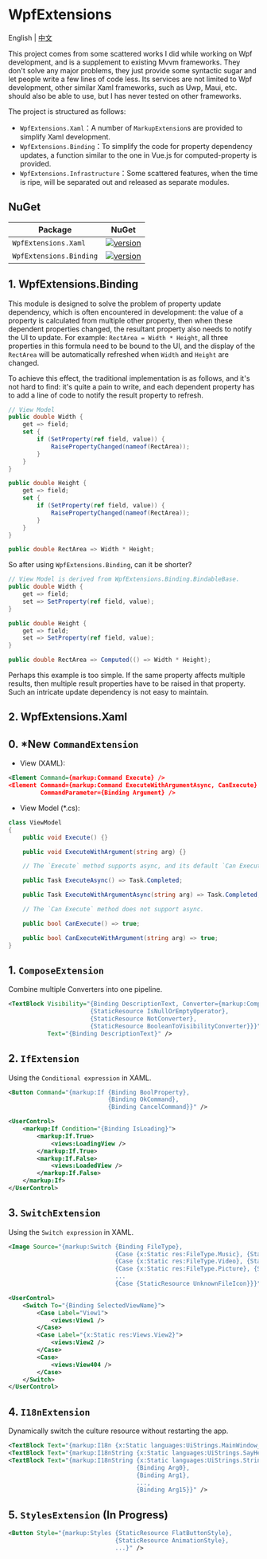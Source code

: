 # WpfExtensions

English | [中文](./README.zh-CN.md)

This project comes from some scattered works I did while working on Wpf development, and is a supplement to existing Mvvm frameworks. They don't solve any major problems, they just provide some syntactic sugar and let people write a few lines of code less. Its services are not limited to Wpf development, other similar Xaml frameworks, such as Uwp, Maui, etc. should also be able to use, but I has never tested on other frameworks.

The project is structured as follows:

- `WpfExtensions.Xaml`：A number of `MarkupExtension`s are provided to simplify Xaml development.
- `WpfExtensions.Binding`：To simplify the code for property dependency updates, a function similar to the one in Vue.js for computed-property is provided.
- `WpfExtensions.Infrastructure`：Some scattered features, when the time is ripe, will be separated out and released as separate modules.

## NuGet

| Package                 | NuGet                                                                                                                   |
| ----------------------- | ----------------------------------------------------------------------------------------------------------------------- |
| `WpfExtensions.Xaml`    | [![version](https://img.shields.io/nuget/v/WpfExtensions.Xaml.svg)](https://www.nuget.org/packages/WpfExtensions.Xaml) |
| `WpfExtensions.Binding` | [![version](https://img.shields.io/nuget/v/WpfExtensions.Binding.svg)](https://www.nuget.org/packages/WpfExtensions.Binding)   |

## 1. WpfExtensions.Binding

This module is designed to solve the problem of property update dependency, which is often encountered in development: the value of a property is calculated from multiple other property, then when these dependent properties changed, the resultant property also needs to notify the UI to update. For example: `RectArea = Width * Height`, all three properties in this formula need to be bound to the UI, and the display of the `RectArea` will be automatically refreshed when `Width` and `Height` are changed.

To achieve this effect, the traditional implementation is as follows, and it's not hard to find: it's quite a pain to write, and each dependent property has to add a line of code to notify the result property to refresh.

```csharp
// View Model
public double Width {
    get => field;
    set {
        if (SetProperty(ref field, value)) {
            RaisePropertyChanged(nameof(RectArea));
        }
    }
}

public double Height {
    get => field;
    set {
        if (SetProperty(ref field, value)) {
            RaisePropertyChanged(nameof(RectArea));
        }
    }
}

public double RectArea => Width * Height;
```

So after using `WpfExtensions.Binding`, can it be shorter?

```csharp
// View Model is derived from WpfExtensions.Binding.BindableBase.
public double Width {
    get => field;
    set => SetProperty(ref field, value);
}

public double Height {
    get => field;
    set => SetProperty(ref field, value);
}

public double RectArea => Computed(() => Width * Height);
```

Perhaps this example is too simple. If the same property affects multiple results, then multiple result properties have to be raised in that property. Such an intricate update dependency is not easy to maintain.

## 2. WpfExtensions.Xaml

## 0. **\*New** `CommandExtension`

- View (XAML):

```xml
<Element Command={markup:Command Execute} />
<Element Command={markup:Command ExecuteWithArgumentAsync, CanExecute}
         CommandParameter={Binding Argument} />
```

- View Model (\*.cs):

```csharp
class ViewModel
{
    public void Execute() {}

    public void ExecuteWithArgument(string arg) {}

    // The `Execute` method supports async, and its default `Can Execute` method will disable the command when it is busy.

    public Task ExecuteAsync() => Task.Completed;

    public Task ExecuteWithArgumentAsync(string arg) => Task.Completed;

    // The `Can Execute` method does not support async.

    public bool CanExecute() => true;

    public bool CanExecuteWithArgument(string arg) => true;
}
```

## 1. `ComposeExtension`

Combine multiple Converters into one pipeline.

```xml
<TextBlock Visibility="{Binding DescriptionText, Converter={markup:Compose
                       {StaticResource IsNullOrEmptyOperator},
                       {StaticResource NotConverter},
                       {StaticResource BooleanToVisibilityConverter}}}"
           Text="{Binding DescriptionText}" />
```

## 2. `IfExtension`

Using the `Conditional expression` in XAML.

```xml
<Button Command="{markup:If {Binding BoolProperty},
                            {Binding OkCommand},
                            {Binding CancelCommand}}" />
```

```xml
<UserControl>
    <markup:If Condition="{Binding IsLoading}">
        <markup:If.True>
            <views:LoadingView />
        </markup:If.True>
        <markup:If.False>
            <views:LoadedView />
        </markup:If.False>
    </markup:If>
</UserControl>
```

## 3. `SwitchExtension`

Using the `Switch expression` in XAML.

```xml
<Image Source="{markup:Switch {Binding FileType},
                              {Case {x:Static res:FileType.Music}, {StaticResource MusicIcon}},
                              {Case {x:Static res:FileType.Video}, {StaticResource VideoIcon}},
                              {Case {x:Static res:FileType.Picture}, {StaticResource PictureIcon}},
                              ...
                              {Case {StaticResource UnknownFileIcon}}}" />
```

```xml
<UserControl>
    <Switch To="{Binding SelectedViewName}">
        <Case Label="View1">
            <views:View1 />
        </Case>
        <Case Label="{x:Static res:Views.View2}">
            <views:View2 />
        </Case>
        <Case>
            <views:View404 />
        </Case>
    </Switch>
</UserControl>
```

## 4. `I18nExtension`

Dynamically switch the culture resource without restarting the app.

```xml
<TextBlock Text="{markup:I18n {x:Static languages:UiStrings.MainWindow_Title}}" />
<TextBlock Text="{markup:I18nString {x:Static languages:UiStrings.SayHello}, {Binding Username}}" />
<TextBlock Text="{markup:I18nString {x:Static languages:UiStrings.StringFormat},
                                    {Binding Arg0},
                                    {Binding Arg1},
                                    ...,
                                    {Binding Arg15}}" />
```

## 5. `StylesExtension` (In Progress)

```xml
<Button Style="{markup:Styles {StaticResource FlatButtonStyle},
                              {StaticResource AnimationStyle},
                              ...}" />
```
